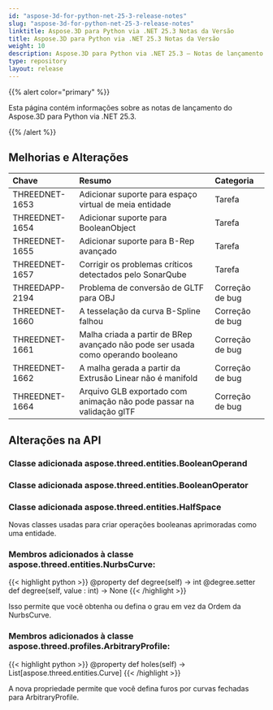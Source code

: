 ```yaml
---
id: "aspose-3d-for-python-net-25-3-release-notes"
slug: "aspose-3d-for-python-net-25-3-release-notes"
linktitle: Aspose.3D para Python via .NET 25.3 Notas da Versão
title: Aspose.3D para Python via .NET 25.3 Notas da Versão
weight: 10
description: Aspose.3D para Python via .NET 25.3 – Notas de lançamento – as últimas atualizações e correções.
type: repository
layout: release
---
```


{{% alert color="primary" %}}

Esta página contém informações sobre as notas de lançamento do Aspose.3D para Python via .NET 25.3.

{{% /alert %}}
## **Melhorias e Alterações**
|**Chave**|**Resumo**|**Categoria**|
| :- | :- | :- |
| THREEDNET-1653 | Adicionar suporte para espaço virtual de meia entidade | Tarefa |
| THREEDNET-1654 | Adicionar suporte para BooleanObject | Tarefa |
| THREEDNET-1655 | Adicionar suporte para B-Rep avançado | Tarefa |
| THREEDNET-1657 | Corrigir os problemas críticos detectados pelo SonarQube | Tarefa |
| THREEDAPP-2194 | Problema de conversão de GLTF para OBJ | Correção de bug |
| THREEDNET-1660 | A tesselação da curva B-Spline falhou | Correção de bug |
| THREEDNET-1661 | Malha criada a partir de BRep avançado não pode ser usada como operando booleano | Correção de bug |
| THREEDNET-1662 | A malha gerada a partir da Extrusão Linear não é manifold | Correção de bug |
| THREEDNET-1664 | Arquivo GLB exportado com animação não pode passar na validação glTF | Correção de bug |

## Alterações na API ##

### Classe adicionada **aspose.threed.entities.BooleanOperand**
### Classe adicionada **aspose.threed.entities.BooleanOperator**
### Classe adicionada **aspose.threed.entities.HalfSpace**

Novas classes usadas para criar operações booleanas aprimoradas como uma entidade.

### Membros adicionados à classe **aspose.threed.entities.NurbsCurve**:

{{< highlight python >}}
        @property
        def degree(self) -> int
        @degree.setter
        def degree(self, value : int) -> None
{{< /highlight >}}

Isso permite que você obtenha ou defina o grau em vez da Ordem da NurbsCurve.


### Membros adicionados à classe **aspose.threed.profiles.ArbitraryProfile**:

{{< highlight python >}}
        @property
        def holes(self) -> List[aspose.threed.entities.Curve]
{{< /highlight >}}


A nova propriedade permite que você defina furos por curvas fechadas para ArbitraryProfile.